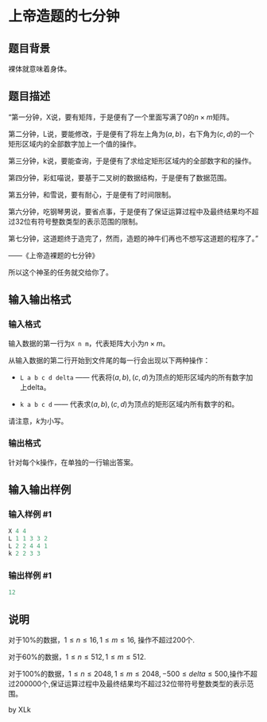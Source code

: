 # 上帝造题的七分钟

## 题目背景

裸体就意味着身体。

## 题目描述

“第一分钟，X说，要有矩阵，于是便有了一个里面写满了$0$的$n×m$矩阵。

第二分钟，L说，要能修改，于是便有了将左上角为$(a,b)$，右下角为$(c,d)$的一个矩形区域内的全部数字加上一个值的操作。

第三分钟，k说，要能查询，于是便有了求给定矩形区域内的全部数字和的操作。

第四分钟，彩虹喵说，要基于二叉树的数据结构，于是便有了数据范围。

第五分钟，和雪说，要有耐心，于是便有了时间限制。

第六分钟，吃钢琴男说，要省点事，于是便有了保证运算过程中及最终结果均不超过32位有符号整数类型的表示范围的限制。

第七分钟，这道题终于造完了，然而，造题的神牛们再也不想写这道题的程序了。”

——《上帝造裸题的七分钟》

所以这个神圣的任务就交给你了。 

## 输入输出格式

### 输入格式

输入数据的第一行为`X n m`，代表矩阵大小为$n×m$。

从输入数据的第二行开始到文件尾的每一行会出现以下两种操作：

- `L a b c d delta` —— 代表将$(a,b),(c,d)$为顶点的矩形区域内的所有数字加上delta。

- `k a b c d` —— 代表求$(a,b),(c,d)$为顶点的矩形区域内所有数字的和。

请注意，$k$为小写。 

### 输出格式

针对每个k操作，在单独的一行输出答案。

## 输入输出样例

### 输入样例 #1

```cpp
X 4 4
L 1 1 3 3 2
L 2 2 4 4 1
k 2 2 3 3
```


### 输出样例 #1

```cpp
12
```


## 说明

对于10%的数据，$1 ≤ n ≤ 16, 1 ≤ m ≤ 16$, 操作不超过200个.

对于60%的数据，$1 ≤ n ≤ 512, 1 ≤ m ≤ 512$.

对于100%的数据，$1 ≤ n ≤ 2048, 1 ≤ m ≤ 2048, -500 ≤ delta ≤ 500$,操作不超过200000个,保证运算过程中及最终结果均不超过32位带符号整数类型的表示范围。

by XLk

